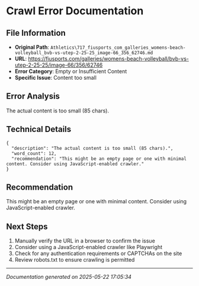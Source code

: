 # Crawl Error Documentation

## File Information
- **Original Path**: `Athletics\717_fiusports_com_galleries_womens-beach-volleyball_bvb-vs-utep-2-25-25_image-66_356_62746.md`
- **URL**: https://fiusports.com/galleries/womens-beach-volleyball/bvb-vs-utep-2-25-25/image-66/356/62746
- **Error Category**: Empty or Insufficient Content
- **Specific Issue**: Content too small

## Error Analysis
The actual content is too small (85 chars).

## Technical Details
```
{
  "description": "The actual content is too small (85 chars).",
  "word_count": 12,
  "recommendation": "This might be an empty page or one with minimal content. Consider using JavaScript-enabled crawler."
}
```

## Recommendation
This might be an empty page or one with minimal content. Consider using JavaScript-enabled crawler.

## Next Steps
1. Manually verify the URL in a browser to confirm the issue
2. Consider using a JavaScript-enabled crawler like Playwright
3. Check for any authentication requirements or CAPTCHAs on the site
4. Review robots.txt to ensure crawling is permitted

---
*Documentation generated on 2025-05-22 17:05:34*
